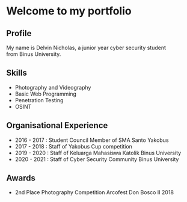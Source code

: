 # Welcome to my portfolio

## Profile
My name is Delvin Nicholas, a junior year cyber security student\
from Binus University. 

## Skills
- Photography and Videography
- Basic Web Programming
- Penetration Testing
- OSINT

## Organisational Experience
- 2016 - 2017 : Student Council Member of SMA Santo Yakobus
- 2017 - 2018  : Staff of Yakobus Cup competition
- 2019 - 2020 : Staff of Keluarga Mahasiswa Katolik Binus University
- 2020 - 2021 : Staff of Cyber Security Community Binus University

## Awards
- 2nd Place Photography Competition Arcofest Don Bosco II 2018